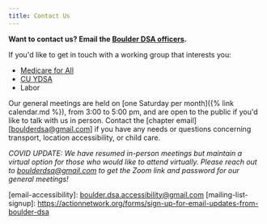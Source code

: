 ```yaml
---
title: Contact Us
---
```


**Want to contact us?  Email the [Boulder DSA officers][email-officers].**


If you'd like to get in touch with a working group that interests you:

* [Medicare for All][email-m4a]
* [CU YDSA][email-ydsa]
* Labor

Our general meetings are held on [one Saturday per month]({% link calendar.md %}), from 3:00 to 5:00 pm, and are open to the public if you'd like to talk with us in person. Contact the [chapter email][boulderdsa@gmail.com] if you have any needs or questions concerning transport, location accessibility, or child care.

<i>COVID UPDATE: We have resumed in-person meetings but maintain a virtual option for those who would like to attend virtually. Please reach out to boulderdsa@gmail.com to get the Zoom link and password for our general meetings!</i>

[email-officers]: mailto:boulderdsa@gmail.com
[email-housing]: mailto:boulder.housing.justice@gmail.com
[email-m4a]: mailto:boulderdsa.m4a@gmail.com
[email-outreach]: mailto:boulderdsa.outreach@gmail.com
[email-ydsa]: mailto:ydsa@colorado.edu
[email-hgo]: mailto:boulderdsa.hgo@gmail.com
[email-accessibility]: boulder.dsa.accessibility@gmail.com [mailing-list-signup]: https://actionnetwork.org/forms/sign-up-for-email-updates-from-boulder-dsa
